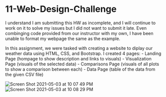 # 11-Web-Design-Challenge

I understand I am submitting this HW as incomplete, and I will continue to work on it to solve my issues but I did not want to submit it late.  Even combinging code provided from our instructor with my own, I have been unable to format my webpage the same as the example.

In this assignment, we were tasked with creating a website to diplay our weather data using HTML, CSS, and Bootstrap.  I created 4 pages:
    - Landing Page (hompage to show description and links to visuals)
    - Visualization Page (visuals of the selected data)
    - Comparisons Page (visuals of all plots to show a comparison between each)
    - Data Page (table of the data from the given CSV file)

![Screen Shot 2021-05-03 at 10 07 49 PM](https://user-images.githubusercontent.com/23372412/116953741-040f1c80-ac5c-11eb-9054-09859245edc0.png)
![Screen Shot 2021-05-03 at 10 08 29 PM](https://user-images.githubusercontent.com/23372412/116953776-1a1cdd00-ac5c-11eb-8795-d00a99990721.png)
